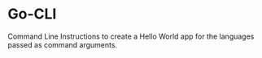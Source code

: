 # Go-CLI
Command Line Instructions to create a Hello World app for the languages passed as command arguments.
